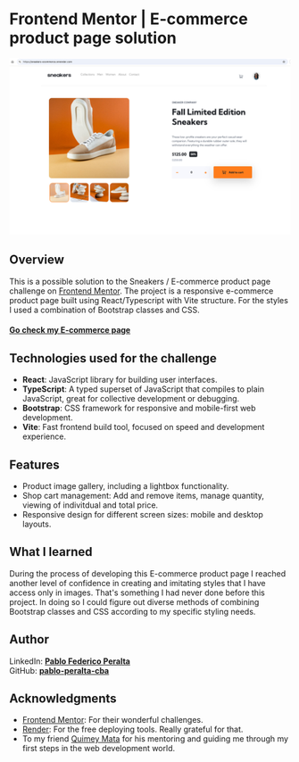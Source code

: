 # Frontend Mentor | E-commerce product page solution
![Sneakers E-commerce page preview](/public/Sneakers-desktop-screenshot.jpg)


## Overview

This is a possible solution to the Sneakers / E-commerce product page challenge on [Frontend Mentor](https://www.frontendmentor.io/challenges/ecommerce-product-page-UPsZ9MJp6).
The project is a responsive e-commerce product page built using React/Typescript with Vite structure. For the styles I used a combination of Bootstrap classes and CSS.

#### <a href="https://sneakers-ecommerce.onrender.com/" target="_blank">Go check my E-commerce page</a>

## Technologies used for the challenge
+ **React**: JavaScript library for building user interfaces.
+ **TypeScript**: A typed superset of JavaScript that compiles to plain JavaScript, great for collective development or debugging.
+ **Bootstrap**: CSS framework for responsive and mobile-first web development.
+ **Vite**: Fast frontend build tool, focused on speed and development experience.


## Features
+ Product image gallery, including a lightbox functionality.
+ Shop cart management: Add and remove items, manage quantity, viewing of indivitdual and total price.
+ Responsive design for different screen sizes: mobile and desktop layouts.

## What I learned
During the process of developing this E-commerce product page I reached another level of confidence in creating and imitating styles that I have access only in images. That's something I had never done before this project.
In doing so I could figure out diverse methods of combining Bootstrap classes and CSS according to my specific styling needs.

## Author
LinkedIn: **[Pablo Federico Peralta](https://www.linkedin.com/in/pablo-federico-peralta/)**   
GitHub: **[pablo-peralta-cba](https://github.com/pablo-peralta-cba)**

## Acknowledgments
+ [Frontend Mentor](https://www.frontendmentor.io/): For their wonderful challenges.
+ [Render](https://render.com/): For the free deploying tools. Really grateful for that.   
+ To my friend [Quimey Mata](https://github.com/Quimey927) for his mentoring and guiding me through my first steps in the web development world.   
